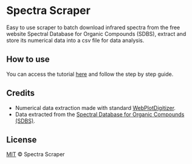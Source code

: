 # Spectra Scraper

Easy to use scraper to batch download infrared spectra from the free website Spectral Database for Organic Compounds (SDBS), extract and store its numerical data into a csv file for data analysis.

## How to use

You can access the tutorial [here](./src/README.md) and follow the step by step guide.

## Credits

- Numerical data extraction made with standard [WebPlotDigitizer](https://github.com/ankitrohatgi/WebPlotDigitizer/tree/master).
- Data extracted from the [Spectral Database for Organic Compounds (SDBS)](https://sdbs.db.aist.go.jp/sdbs/cgi-bin/cre_index.cgi).

## License

[MIT](./LICENSE) © Spectra Scraper
